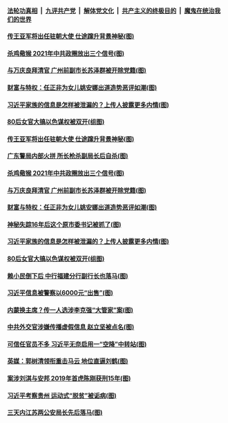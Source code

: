 ####  [法轮功真相](../../../../basic/blob/master/README.md?t=02082201) &nbsp;|&nbsp; [九评共产党](../../../../9ping.md/blob/master/README.md?t=02082201) &nbsp;|&nbsp; [解体党文化](../../../../jtdwh.md/blob/master/README.md?t=02082201)  &nbsp;|&nbsp; [共产主义的终极目的](../../../../gczydzjmd.md/blob/master/README.md?t=02082201) &nbsp;|&nbsp; [魔鬼在统治我们的世界](../../../../mgztzwmdsj.md/blob/master/README.md?t=02082201) 

#### [传王亚军将出任驻朝大使 仕途蹿升背景神秘(图)](../pages/p2/961835.md?t=02082201) 

#### [杀鸡儆猴 2021年中共政圈放出三个信号(图)](../pages/p2/961819.md?t=02082201) 

#### [与万庆良拜清官 广州前副市长苏泽群被开除党籍(图)](../pages/p2/961816.md?t=02082201) 

#### [财富与特权：任正非为女儿姚安娜出道造势恶评如潮(图)](../pages/p2/961742.md?t=02082201) 

#### [习近平家族的信息是怎样被泄漏的？上传人披露更多内情(图)](../pages/p2/961748.md?t=02082201) 

#### [80后女官大搞以色谋权被双开(组图)](../pages/p2/961733.md?t=02082201) 

#### [传王亚军将出任驻朝大使 仕途蹿升背景神秘(图)](../pages/p2/961835.md?t=02082201) 

#### [广东警局内部火拼 所长枪杀副局长后自杀(图)](../pages/p2/961812.md?t=02082201) 

#### [杀鸡儆猴 2021年中共政圈放出三个信号(图)](../pages/p2/961819.md?t=02082201) 

#### [与万庆良拜清官 广州前副市长苏泽群被开除党籍(图)](../pages/p2/961816.md?t=02082201) 

#### [财富与特权：任正非为女儿姚安娜出道造势恶评如潮(图)](../pages/p2/961742.md?t=02082201) 

#### [神秘失踪16年后这个原市委书记被抓了(图)](../pages/p2/961801.md?t=02082201) 

#### [习近平家族的信息是怎样被泄漏的？上传人披露更多内情(图)](../pages/p2/961748.md?t=02082201) 

#### [80后女官大搞以色谋权被双开(组图)](../pages/p2/961733.md?t=02082201) 

#### [赖小民倒下后 中行福建分行副行长也落马(图)](../pages/p2/961724.md?t=02082201) 

#### [习近平信息被警察以6000元“出售”(图)](../pages/p2/961659.md?t=02082201) 


#### [内蒙换主席？传一人选涉李克强“大管家”案(图)](../pages/p2/961627.md?t=02082201) 

#### [中共外交官涉嫌传播虚假信息 赵立坚被点名(图)](../pages/p2/961639.md?t=02082201) 


#### [可信任官员不多 习近平无奈启用一“空降”中转站(图)](../pages/p2/961581.md?t=02082201) 


#### [英媒：郭树清领衔重击马云 地位直逼刘鹤(图)](../pages/p2/961541.md?t=02082201) 

#### [案涉刘淇与安邦 2019年首虎陈刚获刑15年(图)](../pages/p2/961546.md?t=02082201) 

#### [习近平考察贵州 运动式“脱贫”被诟病(图)](../pages/p2/961528.md?t=02082201) 

#### [三天内江苏两公安局长先后落马(图)](../pages/p2/961510.md?t=02082201) 

